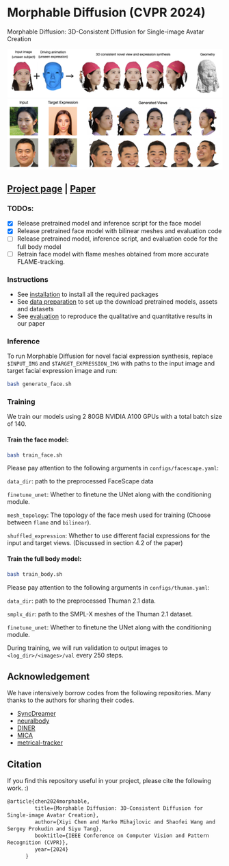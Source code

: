 # Morphable Diffusion (CVPR 2024)
Morphable Diffusion: 3D-Consistent Diffusion for Single-image Avatar Creation

![](assets/teaser.png)
![](assets/in_the_wild.png)


## [Project page](https://xiyichen.github.io/morphablediffusion) | [Paper](https://arxiv.org/abs/2401.04728)

### TODOs:
- [x] Release pretrained model and inference script for the face model
- [x] Release pretrained face model with bilinear meshes and evaluation code
- [ ] Release pretrained model, inference script, and evaluation code for the full body model
- [ ] Retrain face model with flame meshes obtained from more accurate FLAME-tracking.

### Instructions
- See [installation](docs/installation.md) to install all the required packages
- See [data preparation](docs/data.md) to set up the download pretrained models, assets and datasets
- See [evaluation](docs/eval.md) to reproduce the qualitative and quantitative results in our paper

### Inference
To run Morphable Diffusion for novel facial expression synthesis, replace `$INPUT_IMG` and `$TARGET_EXPRESSION_IMG` with paths to the input image and target facial expression image and run:
```bash
bash generate_face.sh
```

### Training
We train our models using 2 80GB NVIDIA A100 GPUs with a total batch size of 140.
#### Train the face model:
```bash
bash train_face.sh
```
Please pay attention to the following arguments in `configs/facescape.yaml`:

`data_dir`: path to the preprocessed FaceScape data

`finetune_unet`: Whether to finetune the UNet along with the conditioning module.

`mesh_topology`: The topology of the face mesh used for training (Choose between `flame` and `bilinear`).

`shuffled_expression`: Whether to use different facial expressions for the input and target views. (Discussed in section 4.2 of the paper)

#### Train the full body model:
```bash
bash train_body.sh
```

Please pay attention to the following arguments in `configs/thuman.yaml`:

`data_dir`: path to the preprocessed Thuman 2.1 data.

`smplx_dir`: path to the SMPL-X meshes of the Thuman 2.1 dataset.

`finetune_unet`: Whether to finetune the UNet along with the conditioning module.


During training, we will run validation to output images to `<log_dir>/<images>/val` every 250 steps.

## Acknowledgement

We have intensively borrow codes from the following repositories. Many thanks to the authors for sharing their codes.

- [SyncDreamer](https://github.com/liuyuan-pal/SyncDreamer)
- [neuralbody](https://github.com/zju3dv/neuralbody)
- [DINER](https://github.com/malteprinzler/diner)
- [MICA](https://github.com/Zielon/MICA)
- [metrical-tracker](https://github.com/Zielon/metrical-tracker.git)

## Citation
If you find this repository useful in your project, please cite the following work. :)
```
@article{chen2024morphable,
         title={Morphable Diffusion: 3D-Consistent Diffusion for Single-image Avatar Creation}, 
         author={Xiyi Chen and Marko Mihajlovic and Shaofei Wang and Sergey Prokudin and Siyu Tang},
         booktitle={IEEE Conference on Computer Vision and Pattern Recognition (CVPR)},
         year={2024}
      }
```

